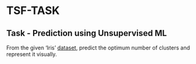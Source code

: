 # TSF-TASK

## Task - Prediction using Unsupervised ML
From the given ‘Iris’ [dataset](https://bit.ly/3kXTdox), predict the optimum number of clusters and represent it visually.

